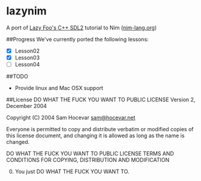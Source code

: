 # lazynim
A port of [Lazy Foo's C++ SDL2](http://lazyfoo.net/tutorials/SDL/) tutorial to Nim ([nim-lang.org](http://nim-lang.org))

##Progress
We've currently ported the following lessons:
- [x] Lesson02
- [x] Lesson03
- [ ] Lesson04

##TODO
- Provide linux and Mac OSX support

##License
DO WHAT THE FUCK YOU WANT TO PUBLIC LICENSE
Version 2, December 2004

Copyright (C) 2004 Sam Hocevar <sam@hocevar.net>

Everyone is permitted to copy and distribute verbatim or modified
copies of this license document, and changing it is allowed as long
as the name is changed.
 
DO WHAT THE FUCK YOU WANT TO PUBLIC LICENSE
TERMS AND CONDITIONS FOR COPYING, DISTRIBUTION AND MODIFICATION

0. You just DO WHAT THE FUCK YOU WANT TO.
